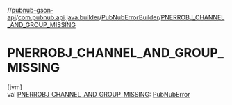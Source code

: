 //[pubnub-gson-api](../../../index.md)/[com.pubnub.api.java.builder](../index.md)/[PubNubErrorBuilder](index.md)/[PNERROBJ_CHANNEL_AND_GROUP_MISSING](-p-n-e-r-r-o-b-j_-c-h-a-n-n-e-l_-a-n-d_-g-r-o-u-p_-m-i-s-s-i-n-g.md)

# PNERROBJ_CHANNEL_AND_GROUP_MISSING

[jvm]\
val [PNERROBJ_CHANNEL_AND_GROUP_MISSING](-p-n-e-r-r-o-b-j_-c-h-a-n-n-e-l_-a-n-d_-g-r-o-u-p_-m-i-s-s-i-n-g.md): [PubNubError](../../../../../pubnub-kotlin/pubnub-kotlin-api/pubnub-kotlin-api/com.pubnub.api/-pub-nub-error/index.md)
